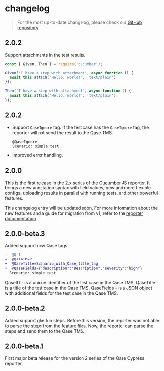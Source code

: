 # changelog

> For the most up-to-date changelog, please check our [GitHub repository](https://github.com/qase-tms/qase-javascript/blob/main/qase-cucumberjs/changelog.md).
 

## 2.0.2

Support attachments in the test results.

```js
const { Given, Then } = require('cucumber');

Given('I have a step with attachment', async function () {
  await this.attach('Hello, world!', 'text/plain');
});

Then('I have a step with attachment', async function () {
  await this.attach('Hello, world!', 'text/plain');
});
```

## 2.0.2


- Support `QaseIgnore` tag. If the test case has the `QaseIgnore` tag, the reporter will not send the result to the Qase
  TMS.

    ```cucumber
    @QaseIgnore
    Scenario: simple test
    ```

- Improved error handling.

## 2.0.0


This is the first release in the 2.x series of the Cucumber JS reporter.
It brings a new annotation syntax with field values,
new and more flexible configs, uploading results in parallel with running tests,
and other powerful features.

This changelog entry will be updated soon.
For more information about the new features and a guide for migration from v1, refer to the
[reporter documentation](https://github.com/qase-tms/qase-javascript/tree/main/qase-cucumberjs#readme)

## 2.0.0-beta.3


Added support new Qase tags.

```diff
-  @Q-1
+  @QaseID=2
+  @QaseTitle=Scenario_with_Qase_title_tag
+  @QaseFields={"description":"Description","severity":"high"}
  Scenario: simple test
```

QaseID - is a unique identifier of the test case in the Qase TMS.
QaseTitle - is a title of the test case in the Qase TMS.
QaseFields - is a JSON object with additional fields for the test case in the Qase TMS.

## 2.0.0-beta.2


Added support gherkin steps.
Before this version, the reporter was not able to parse the steps from the feature files.
Now, the reporter can parse the steps and send them to the Qase TMS.

## 2.0.0-beta.1


First major beta release for the version 2 series of the Qase Cypress reporter.
